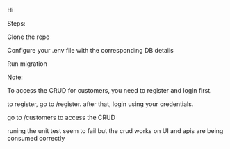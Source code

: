 Hi

Steps:

Clone the repo

Configure your .env file with the corresponding DB details

Run migration

Note: 

To access the CRUD for customers, you need to register and login first.

to register, go to /register. after that, login using your credentials.

go to /customers to access the CRUD

runing the unit test seem to fail but the crud works on UI and apis are being consumed correctly
